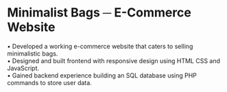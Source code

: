 <h1 id="title">Minimalist Bags ─ E-Commerce Website</h1>

<p id="description">
• Developed a working e-commerce website that caters to selling minimalistic bags. <br />
• Designed and built frontend with responsive design using HTML CSS and JavaScript. <br />
• Gained backend experience building an SQL database using PHP commands to store user data.
</p>
